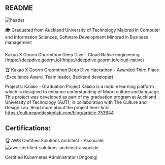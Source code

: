 <!--
**yhkim8046/yhkim8046** is a ✨ _special_ ✨ repository because its `README.md` (this file) appears on your GitHub profile.

Here are some ideas to get you started: 
- 🔭 I’m currently working on ...
- 🌱 I’m currently learning ...
- 👯 I’m looking to collaborate on ...
- 🤔 I’m looking for help with ...
- 💬 Ask me about ...
- 📫 How to reach me: ...
- 😄 Pronouns: ...
- ⚡ Fun fact: ...
-->
## README
![header](https://capsule-render.vercel.app/api?type=wave&color=auto&height=300&section=header&text=Hi%20There&fontSize=90)

🎓
Graduated from Auckland University of Technology
Majored in Computer and Information Sciences, Software Development
Minored in Business management


### 
Kakao X Goorm Goormthon Deep Dive - Cloud Native engineering
[https://deepdive.goorm.io](https://deepdive.goorm.io/cloud-native)

🏆 
Kakao X Goorm Groomthon Deep Dive Hackathon - Awarded Third Place (Excellence Award, Team leader, Backend developer)

Projects: 
Kaiako - Graduation Project 
Kaiako is a mobile learning platform which is designed to enhance understanding of Māori culture and language. This project was developed as part of my graduation program at Auckland University of Technology (AUT), in collaboration with The Culture and Design Lab. Read more about the project here.
link: https://cultureanddesignlab.com/blog/article-753644

## Certifications:

🏆 AWS Certified Solutions Architect - Associate
![aws-certified-solutions-architect-associate](https://github.com/user-attachments/assets/13d2efa1-93ab-4ec0-bd3c-11d87280826f)

Certified Kubernetes Administrator (Ongoing)
